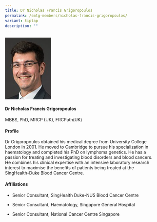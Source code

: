 ```yaml
---
title: Dr Nicholas Francis Grigoropoulos
permalink: /smtg-members/nicholas-francis-grigoropoulos/
variant: tiptap
description: ""
---
```

<p></p><div class="isomer-image-wrapper"><img style="width: 30%;" height="auto" width="100%" alt="" src="/images/Myeloma Tumour Group/Member Photos/MTG___Dr_Nicholas_Francis_Grigoropoulos.png"></div><h4><strong>Dr Nicholas Francis Grigoropoulos</strong></h4><p>MBBS, PhD, MRCP (UK), FRCPath(UK)</p><h4><strong>Profile</strong></h4><p>Dr Grigoropoulos obtained his medical degree from University College London in 2001. He moved to Cambridge to pursue his specialization in haematology and completed his PhD on lymphoma genetics. He has a passion for treating and investigating blood disorders and blood cancers. He combines his clinical expertise with an intensive laboratory research interest to maximise the benefits of patients being treated at the SingHealth-Duke Blood Cancer Centre.</p><h4><strong>Affiliations</strong>&nbsp;</h4><ul data-tight="true" class="tight"><li><p>Senior Consultant, SingHealth Duke-NUS Blood Cancer Centre</p></li><li><p>Senior Consultant, Haematology, Singapore General Hospital</p></li><li><p>Senior Consultant, National Cancer Centre Singapore</p></li></ul><p></p>